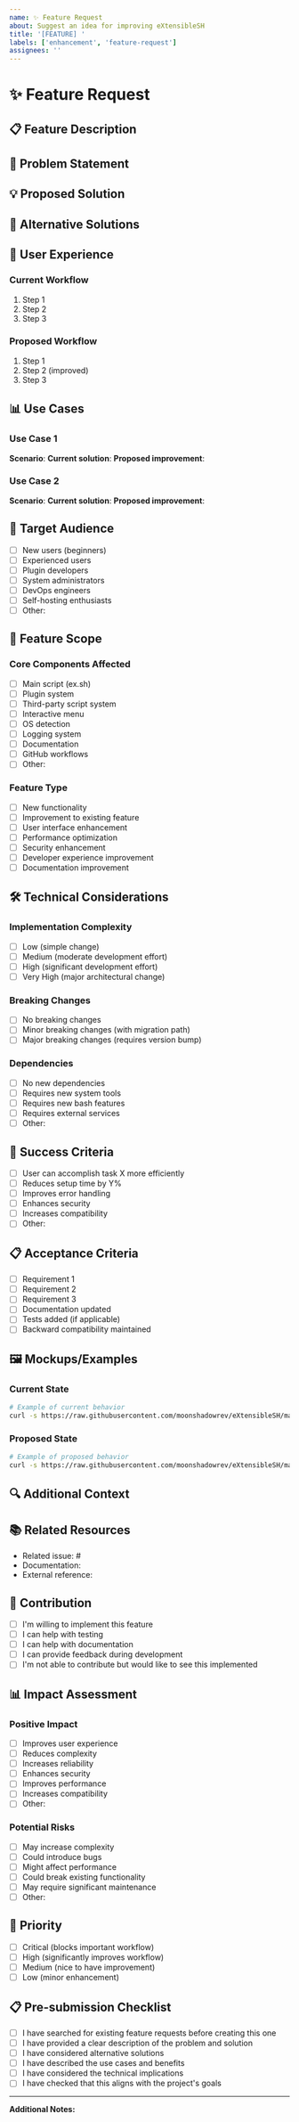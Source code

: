 ```yaml
---
name: ✨ Feature Request
about: Suggest an idea for improving eXtensibleSH
title: '[FEATURE] '
labels: ['enhancement', 'feature-request']
assignees: ''
---
```


# ✨ Feature Request

## 📋 Feature Description

<!-- A clear and concise description of what you want to happen -->

## 🎯 Problem Statement

<!-- Is your feature request related to a problem? Please describe -->
<!-- A clear and concise description of what the problem is. Ex. I'm always frustrated when [...] -->

## 💡 Proposed Solution

<!-- Describe the solution you'd like -->
<!-- A clear and concise description of what you want to happen -->

## 🔄 Alternative Solutions

<!-- Describe alternatives you've considered -->
<!-- A clear and concise description of any alternative solutions or features you've considered -->

## 🎨 User Experience

<!-- How would this feature improve the user experience? -->

### Current Workflow
1. Step 1
2. Step 2
3. Step 3

### Proposed Workflow
1. Step 1
2. Step 2 (improved)
3. Step 3

## 📊 Use Cases

<!-- Describe specific use cases where this feature would be helpful -->

### Use Case 1
**Scenario**: 
**Current solution**: 
**Proposed improvement**: 

### Use Case 2
**Scenario**: 
**Current solution**: 
**Proposed improvement**: 

## 🎯 Target Audience

<!-- Who would benefit from this feature? -->

- [ ] New users (beginners)
- [ ] Experienced users
- [ ] Plugin developers
- [ ] System administrators
- [ ] DevOps engineers
- [ ] Self-hosting enthusiasts
- [ ] Other: 

## 📐 Feature Scope

### Core Components Affected
- [ ] Main script (ex.sh)
- [ ] Plugin system
- [ ] Third-party script system
- [ ] Interactive menu
- [ ] OS detection
- [ ] Logging system
- [ ] Documentation
- [ ] GitHub workflows
- [ ] Other: 

### Feature Type
- [ ] New functionality
- [ ] Improvement to existing feature
- [ ] User interface enhancement
- [ ] Performance optimization
- [ ] Security enhancement
- [ ] Developer experience improvement
- [ ] Documentation improvement

## 🛠️ Technical Considerations

### Implementation Complexity
- [ ] Low (simple change)
- [ ] Medium (moderate development effort)
- [ ] High (significant development effort)
- [ ] Very High (major architectural change)

### Breaking Changes
- [ ] No breaking changes
- [ ] Minor breaking changes (with migration path)
- [ ] Major breaking changes (requires version bump)

### Dependencies
- [ ] No new dependencies
- [ ] Requires new system tools
- [ ] Requires new bash features
- [ ] Requires external services
- [ ] Other: 

## 🚀 Success Criteria

<!-- How would you measure the success of this feature? -->

- [ ] User can accomplish task X more efficiently
- [ ] Reduces setup time by Y%
- [ ] Improves error handling
- [ ] Enhances security
- [ ] Increases compatibility
- [ ] Other: 

## 📋 Acceptance Criteria

<!-- What specific requirements must be met for this feature to be considered complete? -->

- [ ] Requirement 1
- [ ] Requirement 2
- [ ] Requirement 3
- [ ] Documentation updated
- [ ] Tests added (if applicable)
- [ ] Backward compatibility maintained

## 🖼️ Mockups/Examples

<!-- If applicable, add mockups, screenshots, or examples -->

### Current State
```bash
# Example of current behavior
curl -s https://raw.githubusercontent.com/moonshadowrev/eXtensibleSH/main/ex.sh | bash
```

### Proposed State
```bash
# Example of proposed behavior
curl -s https://raw.githubusercontent.com/moonshadowrev/eXtensibleSH/main/ex.sh | bash --new-feature
```

## 🔍 Additional Context

<!-- Add any other context or screenshots about the feature request here -->

## 📚 Related Resources

<!-- Link to any related documentation, issues, or external resources -->

- Related issue: #
- Documentation: 
- External reference: 

## 🤝 Contribution

<!-- Are you willing to contribute to implementing this feature? -->

- [ ] I'm willing to implement this feature
- [ ] I can help with testing
- [ ] I can help with documentation
- [ ] I can provide feedback during development
- [ ] I'm not able to contribute but would like to see this implemented

## 📊 Impact Assessment

### Positive Impact
- [ ] Improves user experience
- [ ] Reduces complexity
- [ ] Increases reliability
- [ ] Enhances security
- [ ] Improves performance
- [ ] Increases compatibility
- [ ] Other: 

### Potential Risks
- [ ] May increase complexity
- [ ] Could introduce bugs
- [ ] Might affect performance
- [ ] Could break existing functionality
- [ ] May require significant maintenance
- [ ] Other: 

## 🎯 Priority

<!-- How important is this feature to you? -->

- [ ] Critical (blocks important workflow)
- [ ] High (significantly improves workflow)
- [ ] Medium (nice to have improvement)
- [ ] Low (minor enhancement)

## 📋 Pre-submission Checklist

- [ ] I have searched for existing feature requests before creating this one
- [ ] I have provided a clear description of the problem and solution
- [ ] I have considered alternative solutions
- [ ] I have described the use cases and benefits
- [ ] I have considered the technical implications
- [ ] I have checked that this aligns with the project's goals

---

**Additional Notes:**
<!-- Any additional information that might be helpful --> 